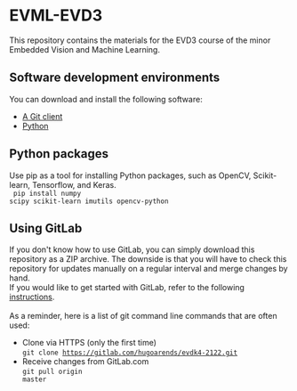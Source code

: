 # EVML-EVD3

This repository contains the materials for the EVD3 course of the minor Embedded Vision and Machine Learning.

## Software development environments

You can download and install the following software:

* [A Git client](https://docs.gitlab.com/ee/gitlab-basics/start-using-git.html)
* [Python](https://www.python.org/downloads/)

## Python packages
Use pip as a tool for installing Python packages, such as OpenCV, Scikit-learn, Tensorflow, and Keras.<br />
<code> pip install numpy scipy scikit-learn imutils opencv-python</code>

## Using GitLab

If you don't know how to use GitLab, you can simply download this repository as a ZIP archive. The downside is that you will have to check this repository for updates manually on a regular interval and merge changes by hand.<br />
If you would like to get started with GitLab, refer to the following [instructions](https://docs.gitlab.com/ee/gitlab-basics/start-using-git.html).<br />
<br />
As a reminder, here is a list of git command line commands that are often used:

* Clone via HTTPS (only the first time)<br />
  <code>git clone https://gitlab.com/hugoarends/evdk4-2122.git</code>
* Receive changes from GitLab.com<br />
  <code>git pull origin master</code>


